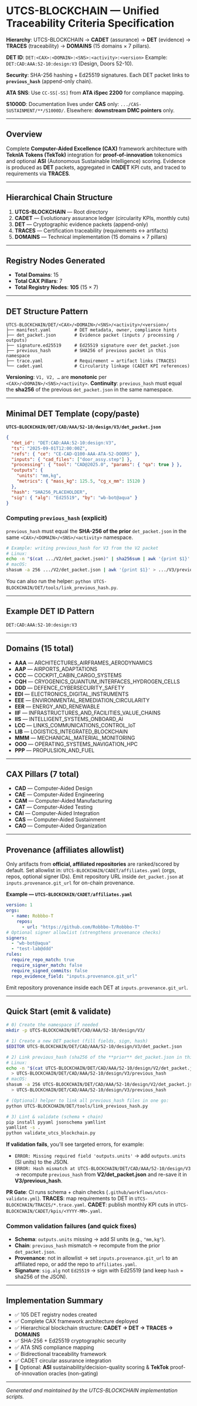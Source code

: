 # UTCS-BLOCKCHAIN — Unified Traceability Criteria Specification

**Hierarchy**: UTCS-BLOCKCHAIN → **CADET** (assurance) → **DET** (evidence) → **TRACES** (traceability) → **DOMAINS** (15 domains × 7 pillars).

**DET ID**: `DET:<CAX>:<DOMAIN>:<SNS>:<activity>:<version>`
Example: `DET:CAD:AAA:52-10:design:V3` (Design, Doors 52-10).

**Security**: SHA-256 hashing + Ed25519 signatures. Each DET packet links to **`previous_hash`** (append-only chain).

**ATA SNS**: Use `CC-SS[-SS]` from **ATA iSpec 2200** for compliance mapping.

**S1000D**: Documentation lives under **CAS** only: `.../CAS-SUSTAINMENT/**/S1000D/`. Elsewhere: **downstream DMC pointers** only.

---

## Overview

Complete **Computer-Aided Excellence (CAX)** framework architecture with **TeknIA Tokens (TekTok)** integration for **proof-of-innovation** tokenomics and optional **ASI** (Autonomous Sustainable Intelligence) scoring. Evidence is produced as **DET** packets, aggregated in **CADET** KPI cuts, and traced to requirements via **TRACES**.

---

## Hierarchical Chain Structure

1. **UTCS-BLOCKCHAIN** — Root directory
2. **CADET** — Evolutionary assurance ledger (circularity KPIs, monthly cuts)
3. **DET** — Cryptographic evidence packets (append-only)
4. **TRACES** — Certification traceability (requirements ↔ artifacts)
5. **DOMAINS** — Technical implementation (15 domains × 7 pillars)

---

## Registry Nodes Generated

* **Total Domains**: 15
* **Total CAX Pillars**: 7
* **Total Registry Nodes**: **105** (15 × 7)

---

## DET Structure Pattern

```
UTCS-BLOCKCHAIN/DET/<CAX>/<DOMAIN>/<SNS>/<activity>/<version>/
├── manifest.yaml         # DET metadata, owner, compliance hints
├── det_packet.json       # Evidence packet (inputs / processing / outputs)
├── signature.ed25519     # Ed25519 signature over det_packet.json
├── previous_hash         # SHA256 of previous packet in this namespace
├── trace.yaml            # Requirement ↔ artifact links (TRACES)
└── cadet.yaml            # Circularity linkage (CADET KPI references)
```

**Versioning**: `V1, V2, …` are **monotonic** per `<CAX>/<DOMAIN>/<SNS>/<activity>`.
**Continuity**: `previous_hash` must equal the **sha256** of the previous `det_packet.json` in the same namespace.

---

## Minimal DET Template (copy/paste)

**`UTCS-BLOCKCHAIN/DET/CAD/AAA/52-10/design/V3/det_packet.json`**

```json
{
  "det_id": "DET:CAD:AAA:52-10:design:V3",
  "ts": "2025-09-01T12:00:00Z",
  "refs": { "ce": "CE-CAD-Q100-AAA-ATA-52-DOORS" },
  "inputs": { "cad_files": ["door_assy.step"] },
  "processing": { "tool": "CAD@2025.0", "params": { "qa": true } },
  "outputs": {
    "units": "mm,kg",
    "metrics": { "mass_kg": 125.5, "cg_x_mm": 15120 }
  },
  "hash": "SHA256_PLACEHOLDER",
  "sig": { "alg": "Ed25519", "by": "wb-bot@aqua" }
}
```

### Computing `previous_hash` (explicit)

`previous_hash` must equal the **SHA-256 of the prior** `det_packet.json` in the same `<CAX>/<DOMAIN>/<SNS>/<activity>` namespace.

```bash
# Example: writing previous_hash for V3 from the V2 packet
# Linux:
echo -n "$(cat .../V2/det_packet.json)" | sha256sum | awk '{print $1}' > .../V3/previous_hash
# macOS:
shasum -a 256 .../V2/det_packet.json | awk '{print $1}' > .../V3/previous_hash
```

You can also run the helper: `python UTCS-BLOCKCHAIN/DET/tools/link_previous_hash.py`.

---

## Example DET ID Pattern

```
DET:CAD:AAA:52-10:design:V3
```

---

## Domains (15 total)

* **AAA** — ARCHITECTURES_AIRFRAMES_AERODYNAMICS
* **AAP** — AIRPORTS_ADAPTATIONS
* **CCC** — COCKPIT_CABIN_CARGO_SYSTEMS
* **CQH** — CRYOGENICS_QUANTUM_INTERFACES_HYDROGEN_CELLS
* **DDD** — DEFENCE_CYBERSECURITY_SAFETY
* **EDI** — ELECTRONICS_DIGITAL_INSTRUMENTS
* **EEE** — ENVIRONMENTAL_REMEDIATION_CIRCULARITY
* **EER** — ENERGY_AND_RENEWABLE
* **IIF** — INFRASTRUCTURES_AND_FACILITIES_VALUE_CHAINS
* **IIS** — INTELLIGENT_SYSTEMS_ONBOARD_AI
* **LCC** — LINKS_COMMUNICATIONS_CONTROL_IoT
* **LIB** — LOGISTICS_INTEGRATED_BLOCKCHAIN
* **MMM** — MECHANICAL_MATERIAL_MONITORING
* **OOO** — OPERATING_SYSTEMS_NAVIGATION_HPC
* **PPP** — PROPULSION_AND_FUEL

---

## CAX Pillars (7 total)

* **CAD** — Computer-Aided Design
* **CAE** — Computer-Aided Engineering
* **CAM** — Computer-Aided Manufacturing
* **CAT** — Computer-Aided Testing
* **CAI** — Computer-Aided Integration
* **CAS** — Computer-Aided Sustainment
* **CAO** — Computer-Aided Organization

---

## Provenance (affiliates allowlist)

Only artifacts from **official, affiliated repositories** are ranked/scored by default.
Set allowlist in: `UTCS-BLOCKCHAIN/CADET/affiliates.yaml` (orgs, repos, optional signer IDs).
Emit repository URL inside `det_packet.json` at `inputs.provenance.git_url` for on-chain provenance.

**Example — `UTCS-BLOCKCHAIN/CADET/affiliates.yaml`**
```yaml
version: 1
orgs:
  - name: Robbbo-T
    repos:
      - url: "https://github.com/Robbbo-T/Robbbo-T"
# Optional signer allowlist (strengthens provenance checks)
signers:
  - "wb-bot@aqua"
  - "test-lab@ddd"
rules:
  require_repo_match: true
  require_signer_match: false
  require_signed_commits: false
  repo_evidence_field: "inputs.provenance.git_url"
```

Emit repository provenance inside each DET at `inputs.provenance.git_url`.

---

## Quick Start (emit & validate)

```bash
# 0) Create the namespace if needed
mkdir -p UTCS-BLOCKCHAIN/DET/CAD/AAA/52-10/design/V3/

# 1) Create a new DET packet (fill fields, sign, hash)
$EDITOR UTCS-BLOCKCHAIN/DET/CAD/AAA/52-10/design/V3/det_packet.json

# 2) Link previous_hash (sha256 of the **prior** det_packet.json in this namespace)
# Linux:
echo -n "$(cat UTCS-BLOCKCHAIN/DET/CAD/AAA/52-10/design/V2/det_packet.json)" | sha256sum | awk '{print $1}' \
  > UTCS-BLOCKCHAIN/DET/CAD/AAA/52-10/design/V3/previous_hash
# macOS:
shasum -a 256 UTCS-BLOCKCHAIN/DET/CAD/AAA/52-10/design/V2/det_packet.json | awk '{print $1}' \
  > UTCS-BLOCKCHAIN/DET/CAD/AAA/52-10/design/V3/previous_hash

# (Optional) helper to link all previous_hash files in one go:
python UTCS-BLOCKCHAIN/DET/tools/link_previous_hash.py

# 3) Lint & validate (schema + chain)
pip install pyyaml jsonschema yamllint
yamllint -s .
python validate_utcs_blockchain.py
```

**If validation fails**, you'll see targeted errors, for example:
* `ERROR: Missing required field 'outputs.units'` → add `outputs.units` (SI units) to the JSON.
* `ERROR: Hash mismatch at UTCS-BLOCKCHAIN/DET/CAD/AAA/52-10/design/V3` → recompute `previous_hash` from **V2/det_packet.json** and re-save it in **V3/previous_hash**.

**PR Gate**: CI runs schema + chain checks (`.github/workflows/utcs-validate.yml`).
**TRACES**: map requirements to DET in `UTCS-BLOCKCHAIN/TRACES/*.trace.yaml`.
**CADET**: publish monthly KPI cuts in `UTCS-BLOCKCHAIN/CADET/kpis/<YYYY-MM>.yaml`.

### Common validation failures (and quick fixes)

- **Schema**: `outputs.units` missing → add SI units (e.g., `"mm,kg"`).  
- **Chain**: `previous_hash` mismatch → recompute from the prior `det_packet.json`.  
- **Provenance**: not in allowlist → set `inputs.provenance.git_url` to an affiliated repo, or add the repo to `affiliates.yaml`.  
- **Signature**: `sig.alg` not `Ed25519` → sign with Ed25519 (and keep `hash` = sha256 of the JSON).

---

## Implementation Summary

* ✅ 105 DET registry nodes created
* ✅ Complete CAX framework architecture deployed
* ✅ Hierarchical blockchain structure: **CADET → DET → TRACES → DOMAINS**
* ✅ SHA-256 + Ed25519 cryptographic security
* ✅ ATA SNS compliance mapping
* ✅ Bidirectional traceability framework
* ✅ CADET circular assurance integration
* 🔁 Optional: **ASI** sustainability/decision-quality scoring & **TekTok** proof-of-innovation oracles (non-gating)

---

*Generated and maintained by the UTCS-BLOCKCHAIN implementation scripts.*
```

